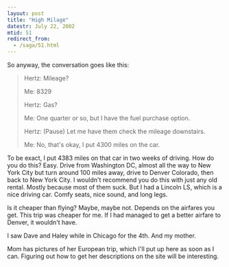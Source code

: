 ```yaml
---
layout: post
title: "High Milage"
datestr: July 22, 2002
mtid: 51
redirect_from:
  - /saga/51.html
---
```


So anyway, the conversation goes like this:
<blockquote>
Hertz: Mileage?

Me: 8329

Hertz: Gas?

Me: One quarter or so, but I have the fuel purchase option.

Hertz: (Pause) Let me have them check the mileage downstairs.

Me: No, that's okay, I put 4300 miles on the car.
</blockquote>

To be exact, I put 4383 miles on that car in two weeks of driving. How do you
do this? Easy. Drive from Washington DC, almost all the way to New York City
but turn around 100 miles away, drive to Denver Colorado, then back to New York
City. I wouldn't recommend you do this with just any old rental. Mostly because
most of them suck. But I had a Lincoln LS, which is a nice driving car. Comfy
seats, nice sound, and long legs.

Is it cheaper than flying? Maybe, maybe not. Depends on the airfares you get.
This trip was cheaper for me. If I had managed to get a better airfare to Denver,
it wouldn't have.

I saw Dave and Haley while in Chicago for the 4th. And my mother.

Mom has pictures of her European trip, which I'll put up here as soon as I
can. Figuring out how to get her descriptions on the site will be interesting.

